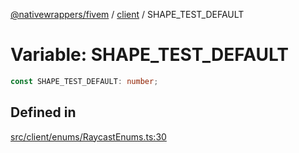 [@nativewrappers/fivem](../../README.md) / [client](../README.md) / SHAPE\_TEST\_DEFAULT

# Variable: SHAPE\_TEST\_DEFAULT

```ts
const SHAPE_TEST_DEFAULT: number;
```

## Defined in

[src/client/enums/RaycastEnums.ts:30](https://github.com/nativewrappers/fivem/blob/d67d9a693907da5ce83f118218b601ceb38a88bc/src/client/enums/RaycastEnums.ts#L30)
